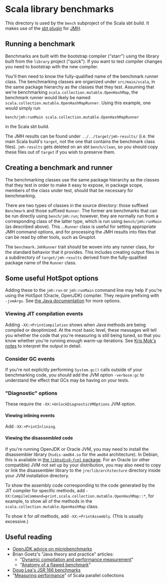 # Scala library benchmarks

This directory is used by the `bench` subproject of the Scala sbt build.
It makes use of the [sbt plugin](https://github.com/ktoso/sbt-jmh) for [JMH](http://openjdk.java.net/projects/code-tools/jmh/).

## Running a benchmark

Benchmarks are built with the bootstrap compiler ("starr") using the library built from the `library` project ("quick").
If you want to test compiler changes you need to bootstrap with the new compiler.

You'll then need to know the fully-qualified name of the benchmark runner class.
The benchmarking classes are organized under `src/main/scala`,
in the same package hierarchy as the classes that they test.
Assuming that we're benchmarking `scala.collection.mutable.OpenHashMap`,
the benchmark runner would likely be named `scala.collection.mutable.OpenHashMapRunner`.
Using this example, one would simply run

    bench/jmh:runMain scala.collection.mutable.OpenHashMapRunner

in the Scala sbt build.

The JMH results can be found under `../../target/jmh-results/` (i.e. the main Scala build's `target`,
not the one that contains the benchmark class files). `jmh-results` gets deleted on an sbt `bench/clean`,
so you should copy these files out of `target` if you wish to preserve them.

## Creating a benchmark and runner

The benchmarking classes use the same package hierarchy as the classes that they test
in order to make it easy to expose, in package scope, members of the class under test,
should that be necessary for benchmarking.

There are two types of classes in the source directory:
those suffixed `Benchmark` and those suffixed `Runner`.
The former are benchmarks that can be run directly using `bench/jmh:run`;
however, they are normally run from a corresponding class of the latter type,
which is run using `bench/jmh:runMain` (as described above).
This …`Runner` class is useful for setting appropriate JMH command options,
and for processing the JMH results into files that can be read by other tools, such as Gnuplot.

The `benchmark.JmhRunner` trait should be woven into any runner class, for the standard behavior that it provides.
This includes creating output files in a subdirectory of `target/jmh-results`
derived from the fully-qualified package name of the `Runner` class.

## Some useful HotSpot options
Adding these to the `jmh:run` or `jmh:runMain` command line may help if you're using the HotSpot (Oracle, OpenJDK) compiler.
They require prefixing with `-jvmArgs`.
See [the Java documentation](http://docs.oracle.com/javase/8/docs/technotes/tools/unix/java.html) for more options. 

### Viewing JIT compilation events
Adding `-XX:+PrintCompilation` shows when Java methods are being compiled or deoptimized.
At the most basic level,
these messages will tell you whether the code that you're measuring is still being tuned,
so that you know whether you're running enough warm-up iterations.
See [Kris Mok's notes](https://gist.github.com/rednaxelafx/1165804#file-notes-md) to interpret the output in detail.

### Consider GC events
If you're not explicitly performing `System.gc()` calls outside of your benchmarking code,
you should add the JVM option `-verbose:gc` to understand the effect that GCs may be having on your tests.

### "Diagnostic" options
These require the `-XX:+UnlockDiagnosticVMOptions` JVM option.

#### Viewing inlining events
Add `-XX:+PrintInlining`.

#### Viewing the disassembled code
If you're running OpenJDK or Oracle JVM,
you may need to install the disassembler library (`hsdis-amd64.so` for the `amd64` architecture).
In Debian, this is available in
<a href="https://packages.debian.org/search?keywords=libhsdis0-fcml">the `libhsdis0-fcml` package</a>.
For an Oracle (or other compatible) JVM not set up by your distribution,
you may also need to copy or link the disassembler library
to the `jre/lib/`_`architecture`_ directory inside your JVM installation directory.

To show the assembly code corresponding to the code generated by the JIT compiler for specific methods,
add `-XX:CompileCommand=print,scala.collection.mutable.OpenHashMap::*`,
for example, to show all of the methods in the `scala.collection.mutable.OpenHashMap` class.

To show it for _all_ methods, add `-XX:+PrintAssembly`.
(This is usually excessive.)

## Useful reading
* [OpenJDK advice on microbenchmarks](https://wiki.openjdk.java.net/display/HotSpot/MicroBenchmarks)
* Brian Goetz's "Java theory and practice" articles:
  * "[Dynamic compilation and performance measurement](http://www.ibm.com/developerworks/java/library/j-jtp12214/)"
  * "[Anatomy of a flawed benchmark](http://www.ibm.com/developerworks/java/library/j-jtp02225/)"
* [Doug Lea's JSR 166 benchmarks](http://gee.cs.oswego.edu/cgi-bin/viewcvs.cgi/jsr166/src/test/loops/)
* "[Measuring performance](http://docs.scala-lang.org/overviews/parallel-collections/performance.html)" of Scala parallel collections
